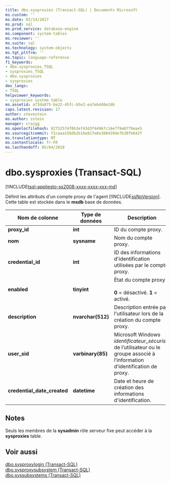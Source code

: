 ```yaml
---
title: dbo.sysproxies (Transact-SQL) | Documents Microsoft
ms.custom: ''
ms.date: 03/14/2017
ms.prod: sql
ms.prod_service: database-engine
ms.component: system-tables
ms.reviewer: ''
ms.suite: sql
ms.technology: system-objects
ms.tgt_pltfrm: ''
ms.topic: language-reference
f1_keywords:
- dbo.sysproxies_TSQL
- sysproxies_TSQL
- dbo.sysproxies
- sysproxies
dev_langs:
- TSQL
helpviewer_keywords:
- sysproxies system table
ms.assetid: a73da875-be22-45fc-b5e2-ea7ebd48e2d6
caps.latest.revision: 17
author: stevestein
ms.author: sstein
manager: craigg
ms.openlocfilehash: 82752574f0b3ef43d3f44967c14ef79a0779eae5
ms.sourcegitcommit: f1caaa156db2b16e817e0a3884394e7b30fb642f
ms.translationtype: MT
ms.contentlocale: fr-FR
ms.lasthandoff: 05/04/2018
---
```

# <a name="dbosysproxies-transact-sql"></a>dbo.sysproxies (Transact-SQL)
[!INCLUDE[tsql-appliesto-ss2008-xxxx-xxxx-xxx-md](../../includes/tsql-appliesto-ss2008-xxxx-xxxx-xxx-md.md)]

  Définit les attributs d'un compte proxy de l'agent [!INCLUDE[ssNoVersion](../../includes/ssnoversion-md.md)]. Cette table est stockée dans le **msdb** base de données.  
  
|Nom de colonne|Type de données| Description|  
|-----------------|---------------|-----------------|  
|**proxy_id**|**int**|ID du compte proxy.|  
|**nom**|**sysname**|Nom du compte proxy.|  
|**credential_id**|**int**|ID des informations d'identification utilisées par le compte proxy.|  
|**enabled**|**tinyint**|État du compte proxy :<br /><br /> **0** = désactivé. **1** = activé.|  
|**description**|**nvarchar(512)**|Description entrée par l'utilisateur lors de la création du compte proxy.|  
|**user_sid**|**varbinary(85)**|Microsoft Windows *identificateur_sécurisé* de l’utilisateur ou le groupe associé à l’information d’identification de proxy.|  
|**credential_date_created**|**datetime**|Date et heure de création des informations d'identification.|  
  
## <a name="remarks"></a>Notes  
 Seuls les membres de la **sysadmin** rôle serveur fixe peut accéder à la **sysproxies** table.  
  
## <a name="see-also"></a>Voir aussi  
 [dbo.sysproxylogin &#40;Transact-SQL&#41;](../../relational-databases/system-tables/dbo-sysproxylogin-transact-sql.md)   
 [dbo.sysproxysubsystem &#40;Transact-SQL&#41;](../../relational-databases/system-tables/dbo-sysproxysubsystem-transact-sql.md)   
 [dbo.syssubsystems &#40;Transact-SQL&#41;](../../relational-databases/system-tables/dbo-syssubsystems-transact-sql.md)  
  
  
